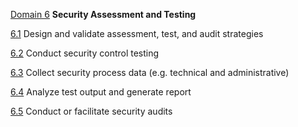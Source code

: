 [Domain 6](#domain6-top) **Security Assessment and Testing**

[6.1](#6.1) Design and validate assessment, test, and audit strategies

[6.2](#6.2) Conduct security control testing

[6.3](#6.3) Collect security process data (e.g. technical and administrative)

[6.4](#6.4) Analyze test output and generate report

[6.5](#6.5) Conduct or facilitate security audits
